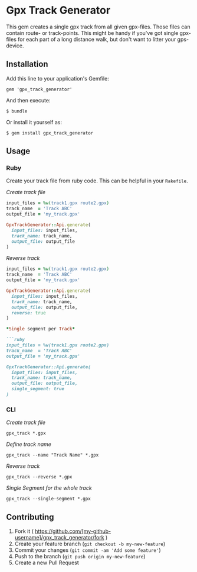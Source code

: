 # Gpx Track Generator

This gem creates a single gpx track from all given gpx-files. Those files can
contain route- or track-points. This might be handy if you've got single
gpx-files for each part of a long distance walk, but don't want to litter your
gps-device.

## Installation

Add this line to your application's Gemfile:

    gem 'gpx_track_generator'

And then execute:

    $ bundle

Or install it yourself as:

    $ gem install gpx_track_generator

## Usage

### Ruby

Create your track file from ruby code. This can be helpful in your `Rakefile`.

*Create track file*

```ruby
input_files = %w(track1.gpx route2.gpx)
track_name  = 'Track ABC'
output_file = 'my_track.gpx'

GpxTrackGenerator::Api.generate(
  input_files: input_files,
  track_name: track_name,
  output_file: output_file
)
```

*Reverse track*

```ruby
input_files = %w(track1.gpx route2.gpx)
track_name  = 'Track ABC'
output_file = 'my_track.gpx'

GpxTrackGenerator::Api.generate(
  input_files: input_files,
  track_name: track_name,
  output_file: output_file,
  reverse: true
)

*Single segment per Track*

```ruby
input_files = %w(track1.gpx route2.gpx)
track_name  = 'Track ABC'
output_file = 'my_track.gpx'

GpxTrackGenerator::Api.generate(
  input_files: input_files,
  track_name: track_name,
  output_file: output_file,
  single_segment: true
)
```

### CLI

*Create track file*

```
gpx_track *.gpx
```

*Define track name*

```
gpx_track --name "Track Name" *.gpx
```

*Reverse track*

```
gpx_track --reverse *.gpx
```

*Single Segment for the whole track*

```
gpx_track --single-segment *.gpx
```

## Contributing

1. Fork it ( https://github.com/[my-github-username]/gpx_track_generator/fork )
2. Create your feature branch (`git checkout -b my-new-feature`)
3. Commit your changes (`git commit -am 'Add some feature'`)
4. Push to the branch (`git push origin my-new-feature`)
5. Create a new Pull Request
